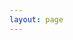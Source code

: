 ```yaml
---
layout: page
---
```

<script setup>
import {
  VPTeamPage,
  VPTeamPageTitle,
  VPTeamMembers
} from 'vitepress/theme';

const members = []
</script>

<VPTeamPage>
  <VPTeamPageTitle>
    <template #title>
      参与者
    </template>
    <template #lead>
      参与者列表
    </template>
  </VPTeamPageTitle>
  <VPTeamMembers
    size="small"
    :members="members"
  />
</VPTeamPage>
